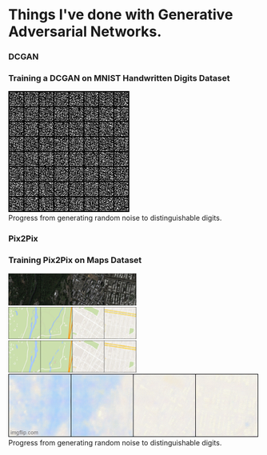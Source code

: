 <h1> Things I've done with Generative Adversarial Networks.</h1>

<h3>DCGAN</h3>
<h3>Training a DCGAN on MNIST Handwritten Digits Dataset</h3>

<img src="DCGAN/MNIST/dcgan_mnist.gif" alt="here"><br>Progress from generating random noise to distinguishable digits.</img>

<h3>Pix2Pix</h3>
<h3>Training Pix2Pix on Maps Dataset</h3>
<img src="Pix2Pix/results/true_source.png" alt="here" width="256" height="64"></img>
<img src="Pix2Pix/results/true_target.png" alt="here" width="256" height="64"></img>
<img src="Pix2Pix/results/generated_188.png" alt="here" width="256" height="64"></img>
<img src="Pix2Pix/results/progress.gif" alt="here"><br>Progress from generating random noise to distinguishable digits.</img>
